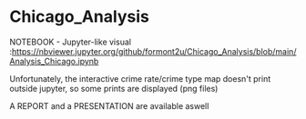 # Chicago_Analysis

NOTEBOOK - Jupyter-like visual :https://nbviewer.jupyter.org/github/formont2u/Chicago_Analysis/blob/main/Analysis_Chicago.ipynb
 
Unfortunately, the interactive crime rate/crime type map doesn't print outside jupyter, so some prints are displayed (png files)

A REPORT and a PRESENTATION are available aswell
